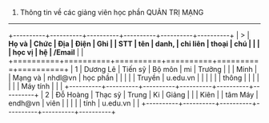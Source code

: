 1. Thông tin về các giảng viên học phần QUẢN TRỊ MẠNG
-----------------------------------------------------

+----------+----------+----------+----------+----------+----------+
| >        | **Họ và  | **Chức   | **Địa    | **Điện   | **Ghi    |
|  **STT** | tên**    | danh,    | chỉ liên | thoại    | chú**    |
|          |          | học vị** | hệ**     | /Email** |          |
+==========+==========+==========+==========+==========+==========+
| 1        | Dương Lê | Tiến sỹ  | Bộ môn   | mi       | Trưởng   |
|          | Minh     |          | Mạng và  | nhdl\@vn | học phần |
|          |          |          | Truyền   | u.edu.vn |          |
|          |          |          | thông    |          |          |
|          |          |          | Máy tính |          |          |
+----------+----------+----------+----------+----------+----------+
| 2        | Đỗ Hoàng | Thạc sỹ  | Trung    | Ki       | Giảng    |
|          | Kiên     |          | tâm Máy  | endh\@vn | viên     |
|          |          |          | tính     | u.edu.vn |          |
+----------+----------+----------+----------+----------+----------+

